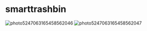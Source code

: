 # smarttrashbin
![photo5247063165458562046](https://user-images.githubusercontent.com/72734736/171812437-79028860-ac4f-485f-98c0-26c3b68598cf.jpg)
![photo5247063165458562047](https://user-images.githubusercontent.com/72734736/171812465-25c51b9e-f7e4-4c18-b1d8-65fa3edb7888.jpg)
